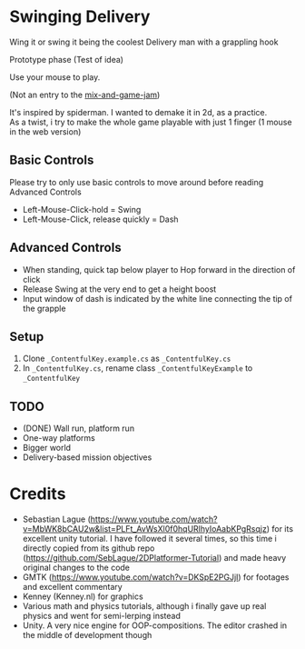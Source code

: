 # Swinging Delivery

Wing it or swing it being the coolest Delivery man with a grappling hook


Prototype phase (Test of idea)

Use your mouse to play.

(Not an entry to the [mix-and-game-jam](https://itch.io/jam/mix-and-game-jam))

It's inspired by spiderman. I wanted to demake it in 2d, as a practice.  
As a twist, i try to make the whole game playable with just 1 finger (1 mouse in the web version)

## Basic Controls

Please try to only use basic controls to move around before reading Advanced Controls

- Left-Mouse-Click-hold = Swing
- Left-Mouse-Click, release quickly = Dash

## Advanced Controls
- When standing, quick tap below player to Hop forward in the direction of click
- Release Swing at the very end to get a height boost
- Input window of dash is indicated by the white line connecting the tip of the grapple

## Setup

1. Clone `_ContentfulKey.example.cs` as `_ContentfulKey.cs`
2. In `_ContentfulKey.cs`, rename class `_ContentfulKeyExample` to `_ContentfulKey`

## TODO
- (DONE) Wall run, platform run
- One-way platforms
- Bigger world
- Delivery-based mission objectives

# Credits
- Sebastian Lague  (https://www.youtube.com/watch?v=MbWK8bCAU2w&list=PLFt_AvWsXl0f0hqURlhyIoAabKPgRsqjz) for its excellent unity tutorial. I have followed it several times, so this time i directly copied from its github repo (https://github.com/SebLague/2DPlatformer-Tutorial) and made heavy original changes to the code
- GMTK (https://www.youtube.com/watch?v=DKSpE2PGJjI) for footages and excellent commentary
- Kenney (Kenney.nl) for graphics
- Various math and physics tutorials, although i finally gave up real physics and went for semi-lerping instead
- Unity. A very nice engine for OOP-compositions. The editor crashed in the middle of development though
